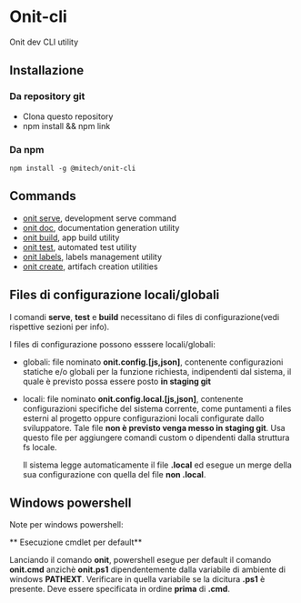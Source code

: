 # Onit-cli
Onit dev CLI utility

## Installazione

### Da repository git
 - Clona questo repository
 - npm install && npm link

### Da npm
```
npm install -g @mitech/onit-cli
```

## Commands 

- [onit serve](ONIT-SERVE.md), development serve command
- [onit doc](ONIT-DOC.md), documentation generation utility
- [onit build](ONIT-BUILD.md), app build utility
- [onit test](ONIT-TEST.md), automated test utility
- [onit labels](ONIT-LABELS.md), labels management utility
- [onit create](ONIT-CREATE.md), artifach creation utilities

## Files di configurazione locali/globali

I comandi **serve**, **test** e **build** necessitano di files di configurazione(vedi rispettive sezioni per info).

I files di configurazione possono esssere locali/globali:

- globali: file nominato **onit.config.[js,json]**, contenente configurazioni statiche e/o globali per la funzione richiesta, indipendenti dal sistema, il quale è previsto possa essere posto **in staging git**

- locali: file nominato **onit.config.local.[js,json]**, contenente configurazioni specifiche del sistema corrente, come puntamenti a files esterni al progetto oppure configurazioni locali configurate dallo sviluppatore. Tale file **non è previsto venga messo in staging git**. Usa questo file per aggiungere comandi custom o dipendenti dalla struttura fs locale.

  Il sistema legge automaticamente il file **.local** ed esegue un merge della sua configurazione con quella del file **non .local**.


## Windows powershell

Note per windows powershell:

** Esecuzione cmdlet per default**

Lanciando il comando **onit**, powershell esegue per default il comando **onit.cmd** anzichè **onit.ps1** dipendentemente dalla variabile di ambiente di windows **PATHEXT**.
Verificare in quella variabile se la dicitura **.ps1** è presente. Deve essere specificata in ordine **prima** di **.cmd**.
